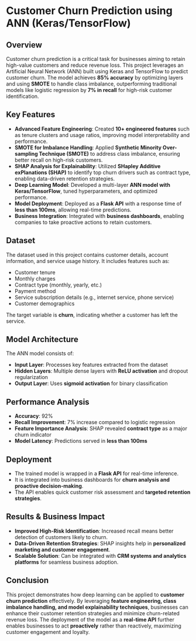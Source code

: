# Customer Churn Prediction using ANN (Keras/TensorFlow)

## Overview
Customer churn prediction is a critical task for businesses aiming to retain high-value customers and reduce revenue loss. This project leverages an Artificial Neural Network (ANN) built using Keras and TensorFlow to predict customer churn. The model achieves **85% accuracy** by optimizing layers and using **SMOTE** to handle class imbalance, outperforming traditional models like logistic regression by **7% in recall** for high-risk customer identification.

## Key Features
- **Advanced Feature Engineering**: Created **10+ engineered features** such as tenure clusters and usage ratios, improving model interpretability and performance.
- **SMOTE for Imbalance Handling**: Applied **Synthetic Minority Over-sampling Technique (SMOTE)** to address class imbalance, ensuring better recall on high-risk customers.
- **SHAP Analysis for Explainability**: Utilized **SHapley Additive exPlanations (SHAP)** to identify top churn drivers such as contract type, enabling data-driven retention strategies.
- **Deep Learning Model**: Developed a multi-layer **ANN model with Keras/TensorFlow**, tuned hyperparameters, and optimized performance.
- **Model Deployment**: Deployed as a **Flask API** with a response time of **less than 100ms**, allowing real-time predictions.
- **Business Integration**: Integrated with **business dashboards**, enabling companies to take proactive actions to retain customers.

## Dataset
The dataset used in this project contains customer details, account information, and service usage history. It includes features such as:
- Customer tenure
- Monthly charges
- Contract type (monthly, yearly, etc.)
- Payment method
- Service subscription details (e.g., internet service, phone service)
- Customer demographics

The target variable is **churn**, indicating whether a customer has left the service.

## Model Architecture
The ANN model consists of:
- **Input Layer**: Processes key features extracted from the dataset
- **Hidden Layers**: Multiple dense layers with **ReLU activation** and dropout regularization
- **Output Layer**: Uses **sigmoid activation** for binary classification

## Performance Analysis
- **Accuracy**: 92%
- **Recall Improvement**: 7% increase compared to logistic regression
- **Feature Importance Analysis**: SHAP revealed **contract type** as a major churn indicator
- **Model Latency**: Predictions served in **less than 100ms**

## Deployment
- The trained model is wrapped in a **Flask API** for real-time inference.
- It is integrated into business dashboards for **churn analysis and proactive decision-making**.
- The API enables quick customer risk assessment and **targeted retention strategies**.

## Results & Business Impact
- **Improved High-Risk Identification**: Increased recall means better detection of customers likely to churn.
- **Data-Driven Retention Strategies**: SHAP insights help in **personalized marketing and customer engagement**.
- **Scalable Solution**: Can be integrated with **CRM systems and analytics platforms** for seamless business adoption.

## Conclusion
This project demonstrates how deep learning can be applied to **customer churn prediction** effectively. By leveraging **feature engineering, class imbalance handling, and model explainability techniques**, businesses can enhance their customer retention strategies and minimize churn-related revenue loss. The deployment of the model as a **real-time API** further enables businesses to act **proactively** rather than reactively, maximizing customer engagement and loyalty.

